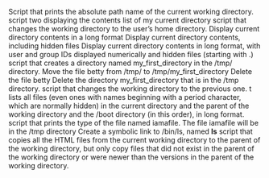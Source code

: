 Script that prints the absolute path name of the current working directory.
 script two displaying the contents list of my current directory
script that changes the working directory to the user’s home directory.
Display current directory contents in a long format
Display current directory contents, including hidden files
Display current directory contents in long format, with user and group IDs displayed numerically and hidden files (starting with .)
script that creates a directory named my_first_directory in the /tmp/ directory.
Move the file betty from /tmp/ to /tmp/my_first_directory
Delete the file betty
Delete the directory my_first_directory that is in the /tmp directory.
script that changes the working directory to the previous one.
t lists all files (even ones with names beginning with a period character, which are normally hidden) in the current directory and the parent of the working directory and the /boot directory (in this order), in long format.
script that prints the type of the file named iamafile. The file iamafile will be in the /tmp directory
Create a symbolic link to /bin/ls, named __ls__
 script that copies all the HTML files from the current working directory to the parent of the working directory, but only copy files that did not exist in the parent of the working directory or were newer than the versions in the parent of the working directory.
